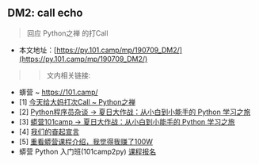 ## DM2: call echo
> 回应 Python之禅 的打Call 

- 本文地址：[https://py.101.camp/mp/190709_DM2/](https://py.101.camp/mp/190709_DM2/)

>> 文内相关链接:

- 蠎营 ~ https://101.camp/
- [1] [今天给大妈打次Call ~ Python之禅](https://mp.weixin.qq.com/s/RM6xTvCP0JJQ9x8Y4si--g)
- [2] [Python程序员杂谈 -> 夏日大作战：从小白到小能手的 Python 学习之旅](https://mp.weixin.qq.com/s/GQ6Y8o72xMPljZs-woZSBg)
- [3] [蟒营101camp -> 夏日大作战：从小白到小能手的 Python 学习之旅](https://mp.weixin.qq.com/s/bmTQ0pUTPgTRuVis85Pr4Q)
- [4] [我们的奋起宣言](https://wiki.woodpecker.org.cn/moin/RouseChina)
- [5] [重看蟒营课程介绍，我觉得我赚了100W](https://www.jianshu.com/p/5a62b8ff2510)
- 蟒营 Python 入门班(101camp2py) [课程报名](https://py.101.camp/)
